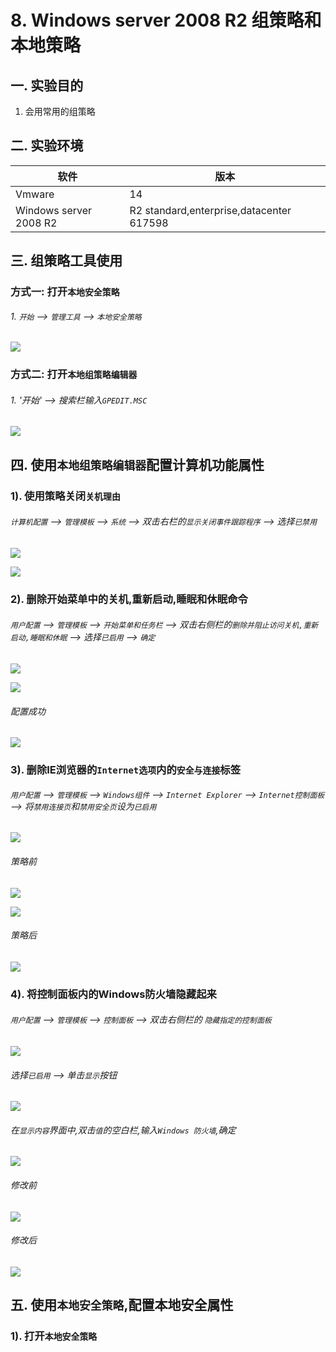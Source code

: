 # 8. Windows server 2008 R2 组策略和本地策略

## 一. 实验目的
1. 会用常用的组策略

## 二. 实验环境

|软件|版本|
|----|----|
|Vmware| 14 |
|Windows server 2008 R2|R2 standard,enterprise,datacenter 617598|

## 三. 组策略工具使用

### 方式一: 打开`本地安全策略`

###### 1. `开始` --> `管理工具` --> `本地安全策略`

![](/windows/win2008R2/base/image/grouppolicy-1.png)

### 方式二: 打开`本地组策略编辑器`

###### 1. '开始' --> 搜索栏输入`GPEDIT.MSC`


![](/windows/win2008R2/base/image/grouppolicy-2.png)

## 四. 使用`本地组策略编辑器`配置计算机功能属性

### 1). 使用策略关闭`关机理由`

###### `计算机配置` --> `管理模板` --> `系统` --> 双击右栏的`显示关闭事件跟踪程序` --> 选择`已禁用`

![](/windows/win2008R2/base/image/grouppolicy-3.png)

![](/windows/win2008R2/base/image/grouppolicy-4.png)

### 2). 删除开始菜单中的关机,重新启动,睡眠和休眠命令

###### `用户配置` --> `管理模板` --> `开始菜单和任务栏` --> 双击右侧栏的`删除并阻止访问关机,重新启动,睡眠和休眠` --> 选择`已启用` --> `确定`

![](/windows/win2008R2/base/image/grouppolicy-5.png)

![](/windows/win2008R2/base/image/grouppolicy-6.png)

###### 配置成功

![](/windows/win2008R2/base/image/grouppolicy-7.png)

### 3). 删除IE浏览器的`Internet选项`内的`安全与连接`标签

###### `用户配置` --> `管理模板` --> `Windows组件` --> `Internet Explorer` --> `Internet控制面板` --> 将`禁用连接页`和`禁用安全页`设为`已启用`
![](/windows/win2008R2/base/image/grouppolicy-11.png)

###### 策略前

![](/windows/win2008R2/base/image/grouppolicy-8.png)

![](/windows/win2008R2/base/image/grouppolicy-9.png)

###### 策略后

![](/windows/win2008R2/base/image/grouppolicy-10.png)

### 4). 将控制面板内的Windows防火墙隐藏起来

###### `用户配置` --> `管理模板` --> `控制面板` --> 双击右侧栏的 `隐藏指定的控制面板`

![](/windows/win2008R2/base/image/grouppolicy-12.png)

###### 选择`已启用` --> 单击`显示`按钮

![](/windows/win2008R2/base/image/grouppolicy-13.png)

###### 在`显示内容`界面中,双击`值`的空白栏,输入`Windows 防火墙`,确定

![](/windows/win2008R2/base/image/grouppolicy-14.png)

###### 修改前

![](/windows/win2008R2/base/image/grouppolicy-15.png)

###### 修改后

![](/windows/win2008R2/base/image/grouppolicy-16.png)

## 五. 使用`本地安全策略`,配置本地安全属性

### 1). 打开`本地安全策略`


















































 
